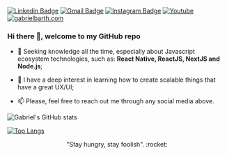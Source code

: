 [![Linkedin Badge](https://img.shields.io/badge/-gabrielbarth-blue?style=flat-square&logo=Linkedin&logoColor=white&link=https://www.linkedin.com/in/gabriel-barth-silv%C3%A9rio-6081ba153/)](https://www.linkedin.com/in/gabrielbarth/)
[![Gmail Badge](https://img.shields.io/badge/-gabrielbarth.dev@gmail.com-c14438?style=flat-square&logo=Gmail&logoColor=white&link=mailto:gabrielbarth.dev@gmail.com)](mailto:gabrielbarth.dev@gmail.com)
[![Instagram Badge](https://img.shields.io/badge/instagram-%23E4405F.svg?&style=flat-square&logo=instagram&logoColor=white)](https://www.instagram.com/gabriellbarth/)
[![Youtube](https://img.shields.io/badge/-Youtube-c14438?style=flat-square&logo=Youtube&logoColor=white&link=https://www.youtube.com/channel/UCmA_19d5L3WTFdDfwQ6Uenw)](https://www.youtube.com/channel/UCmA_19d5L3WTFdDfwQ6Uenw)
[![gabrielbarth.com](https://img.shields.io/static/v1?label=Portifolio%20-%20gabrielbarth.com&message=%20&color=black&style=flat-square&logoColor=white)](http://gabrielbarth.com)

### Hi there 👋, welcome to my GitHub repo

- :seedling: Seeking knowledge all the time, especially about Javascript ecosystem technologies, such as: **React Native, ReactJS, NextJS and Node.js**;

- :iphone: I have a deep interest in learning how to create scalable things that have a great UX/UI;
  
- :mailbox: Please, feel free to reach out me through any social media above.

![Gabriel's GitHub stats](https://github-readme-stats.vercel.app/api?username=gabrielbarth&count_private=true&show_icons=true&hide=contribs&theme=dracula)

[![Top Langs](https://github-readme-stats.vercel.app/api/top-langs/?username=gabrielbarth&hide=Java,Ruby,Objective-C,Starlark,SCSS&layout=compact&theme=dracula)](https://github.com/anuraghazra/github-readme-stats)


<p align="center">
 "Stay hungry, stay foolish". :rocket:
</p>
